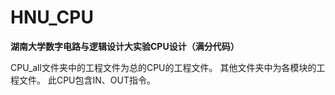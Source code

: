 # HNU_CPU
**湖南大学数字电路与逻辑设计大实验CPU设计（满分代码）**

CPU_all文件夹中的工程文件为总的CPU的工程文件。
其他文件夹中为各模块的工程文件。
此CPU包含IN、OUT指令。

